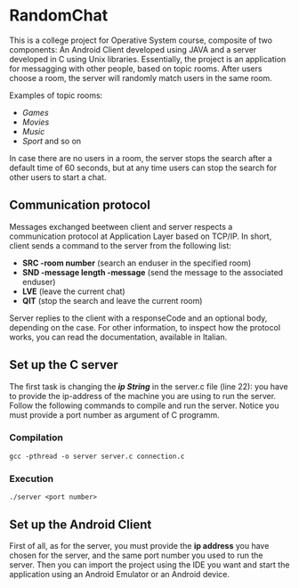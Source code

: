 # RandomChat

This is a college project for Operative System course, composite of two components: An Android Client developed using JAVA and a server developed in C using Unix libraries. Essentially, the project is an application for messagging with other people, based on topic rooms. After users choose a room, the server will randomly match users in the same room.

Examples of topic rooms:
- *Games*
- *Movies*
- *Music*
- *Sport*
and so on

In case there are no users in a room, the server stops the search after a default time of 60 seconds, but at any time users can stop the search for other users to start a chat.

## Communication protocol

Messages exchanged beetween client and server respects a communication protocol at Application Layer based on TCP/IP. In short, client sends a command to the server from the following list:

- **SRC  -room number** 
    (search an enduser in the specified room)
- **SND  -message length  -message** 
    (send the message to the associated enduser)
- **LVE** 
    (leave the current chat)
- **QIT** 
    (stop the search and leave the current room)

Server replies to the client with a responseCode and an optional body, depending on the case. 
For other information, to inspect how the protocol works, you can read the documentation, available in Italian.

## Set up the C server

The first task is changing the ***ip String*** in the server.c file (line 22): you have to provide the ip-address of the machine you are using to run the server.
Follow the following commands to compile and run the server. Notice you must provide a port number as argument of C programm.

### Compilation

```console
gcc -pthread -o server server.c connection.c
```
### Execution

```console
./server <port number>
```

## Set up the Android Client

First of all, as for the server, you must provide the **ip address** you have chosen for the server, and the same port number you used to run the server.
Then you can import the project using the IDE you want and start the application using an Android Emulator or an Android device.


